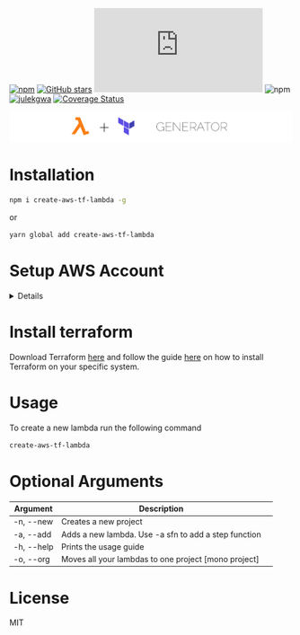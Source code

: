 [![npm](https://img.shields.io/npm/v/create-aws-tf-lambda.svg)](https://www.npmjs.com/package/create-aws-tf-lambda) [![GitHub stars](https://img.shields.io/github/stars/julekgwa/aws-terraform-lambda-generator.svg?style=social&label=Stars)](https://github.com/julekgwa/aws-terraform-lambda-generator) [![gzip size](http://img.badgesize.io/https://unpkg.com/create-aws-tf-lambda/dist/index.js?compression=gzip)](https://unpkg.com/create-aws-tf-lambda/dist/index.js) ![npm](https://img.shields.io/npm/dm/create-aws-tf-lambda) [![julekgwa](https://circleci.com/gh/julekgwa/aws-terraform-lambda-generator.svg?style=shield)](https://github.com/julekgwa/aws-terraform-lambda-generator) [![Coverage Status](https://coveralls.io/repos/github/julekgwa/aws-terraform-lambda-generator/badge.svg?branch=main)](https://coveralls.io/github/julekgwa/aws-terraform-lambda-generator?branch=circleci)

![toggle](images/aws-tf.png)

# Installation

```bash
npm i create-aws-tf-lambda -g
```

or

```bash
yarn global add create-aws-tf-lambda
```

# Setup AWS Account
<details>

  1. Create a new user in the IAM Section on AWS [here](https://console.aws.amazon.com/iam/home?region=us-east-1#/users).
  2. Select Programmatic access below and enter your user details.

   ![user](images/addUser.png)

  3. Click next and select the admin group.

   ![group](images/group.png)

  4. Continue with the steps until you reach the Create User section and confirm the user has been created. Once the user is created you will get an Access key ID and Secret access key.
  5. Open terminal and run ```$ aws configure```. Paste access key id and secret access key from step 4

  ![configure](images/aws-confgure.png)

   or create a file called instance.tf with the following code.

   ```
   provider "aws" {
    access_key = "ACCESS_KEY_HERE"
    secret_key = "SECRET_KEY_HERE"
   }
   ```

</details>

# Install terraform
Download Terraform [here](https://www.terraform.io/downloads.html) and follow the guide [here](https://www.terraform.io/intro/getting-started/install.html) on how to install Terraform on your specific system.

# Usage

To create a new lambda run the following command
```bash
create-aws-tf-lambda
```

# Optional Arguments

| Argument           | Description            ||
|----------------|-------------------------------------------------------------------------------------------------------|---|
| -n, --new      | Creates a new project
| -a, --add        | Adds a new lambda. Use -a sfn to add a step function
| -h, --help       | Prints the usage guide
| -o, --org | Moves all your lambdas to one project [mono project]


# License

MIT
